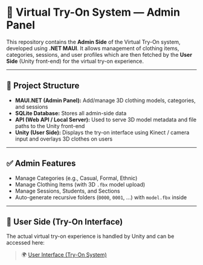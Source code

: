 # 🧥 Virtual Try-On System — Admin Panel

This repository contains the **Admin Side** of the Virtual Try-On system, developed using **.NET MAUI**. It allows management of clothing items, categories, sessions, and user profiles which are then fetched by the **User Side** (Unity front-end) for the virtual try-on experience.

---

## 📁 Project Structure

- **MAUI.NET (Admin Panel):** Add/manage 3D clothing models, categories, and sessions
- **SQLite Database:** Stores all admin-side data
- **API (Web API / Local Server):** Used to serve 3D model metadata and file paths to the Unity front-end
- **Unity (User Side):** Displays the try-on interface using Kinect / camera input and overlays 3D clothes on users

---

## ✅ Admin Features

- Manage Categories (e.g., Casual, Formal, Ethnic)
- Manage Clothing Items (with 3D `.fbx` model upload)
- Manage Sessions, Students, and Sections
- Auto-generate recursive folders (`0000`, `0001`, ...) with `model.fbx` inside


---

## 🔗 User Side (Try-On Interface)

The actual virtual try-on experience is handled by Unity and can be accessed here:

> 🌍 [User Interface (Try-On System)](https://github.com/kausar-fatima/Virtual_Try_On_User)

